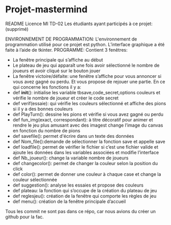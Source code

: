 # Projet-mastermind
README
Licence MI
TD-02
Les étudiants ayant participés à ce projet:
(supprimé)

ENVIRONNEMENT DE PROGRAMMATION:
L'environnement de programmation utilisé pour ce projet est python. L’interface graphique a été faite à l’aide de tkinter.
PROGRAMME:
Contient 3 fenêtres:
-	La fenêtre principale qui s’affiche au début
-	Le plateau de jeu qui apparaît une fois avoir sélectionné le nombre de joueurs et avoir cliqué sur le bouton jouer
-	La fenêtre victoire/défaite: une fenêtre s’affiche pour vous annoncer si vous avez gagné ou perdu. Et vous propose de rejouer une partie.
En ce qui concerne les fonctions il y a:
-	def __init__(): initialise les variable tbsave,code_secret,options couleurs et vérifie le nombre de joueur et créer le code secret
-	def verif(essaie): qui vérifie les couleurs sélectionné et affiche des pions si il y a des bonnes couleurs
-	def PlayTurn(): dessine les pions et vérifie si vous avez gagné ou perdu
-	def fun_img(exact, correspondant): à titre décoratif pour animer et rendre le jeu plus amusant avec des imagest change l’image du canvas en fonction du nombre de pions
-	def savefile(): permet d'écrire dans un texte des données
-	def Nom_file():demande de sélectionner la fonction save et appelle save
-	def loadfile(): permet de vérifier le fichier si c’est une fichier valide et ajoute les données dans les variables associées et modifie l’interface
-	def Nb_joueur(): change la variable nombre de joueurs
-	def changecolor(): permet de changer la couleur selon la position du click
-	def color(): permet de donner une couleur à chaque case et change la couleur sélectionnée
-	def suggestion(): analyse les essaies et propose des couleurs
-	def plateau: la fonction qui s’occupe de la création du plateau de jeu
-	def reglesjeu(): création de la fenêtre qui comporte les règles de jeu
-	def menu(): création de la fenêtre principale d’accueil	

Tous les commit ne sont pas dans ce répo, car nous avions du créer un github pour la fac.
